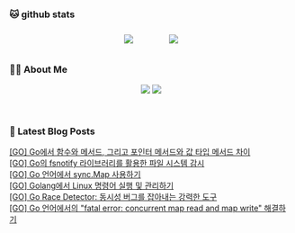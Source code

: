 
###  🐱 github stats  

<div id="main" align="center">
    <img src="https://github-readme-stats.vercel.app/api?username=peterica&count_private=true&show_icons=true&theme=radical"
        style="height: auto; margin-left: 20px; margin-right: 20px; padding: 10px;"/>
    <img src="https://github-readme-stats.vercel.app/api/top-langs/?username=peterica&layout=compact"   
        style="height: auto; margin-left: 20px; margin-right: 20px; padding: 10px;"/>
</div>

###  💁‍♀️ About Me  
<p align="center">
    <a href="https://peterica.tistory.com/"><img src="https://img.shields.io/badge/Blog-FF5722?style=flat-square&logo=Blogger&logoColor=white"/></a>
    <a href="mailto:ilovefran.ofm@gmail.com"><img src="https://img.shields.io/badge/Gmail-d14836?style=flat-square&logo=Gmail&logoColor=white&link=ilovefran.ofm@gmail.com"/></a>
</p>

<br>

### 📕 Latest Blog Posts   

<a href ="https://peterica.tistory.com/881"> [GO] Go에서 함수와 메서드, 그리고 포인터 메서드와 값 타입 메서드 차이 </a> <br>
<a href ="https://peterica.tistory.com/880"> [GO] Go의 fsnotify 라이브러리를 활용한 파일 시스템 감시 </a> <br>
<a href ="https://peterica.tistory.com/879"> [GO] Go 언어에서 sync.Map 사용하기 </a> <br>
<a href ="https://peterica.tistory.com/878"> [GO] Golang에서 Linux 명령어 실행 및 관리하기 </a> <br>
<a href ="https://peterica.tistory.com/877"> [GO] Go Race Detector: 동시성 버그를 잡아내는 강력한 도구 </a> <br>
<a href ="https://peterica.tistory.com/876"> [GO] Go 언어에서의 &quot;fatal error: concurrent map read and map write&quot; 해결하기 </a> <br>
